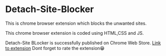 # Detach-Site-Blocker
This is chrome browser extension which blocks the unwanted sites.

This chrome browser extension is coded using HTML,CSS and JS. 

Detach-Site BLocker is successfully published on Chrome Web Store.
[Link to extension](https://chrome.google.com/webstore/detail/detach-site-blocker/glegjejikmaccimjpodjdenlfllhckoo)
Dont forget to rate the extension😁
